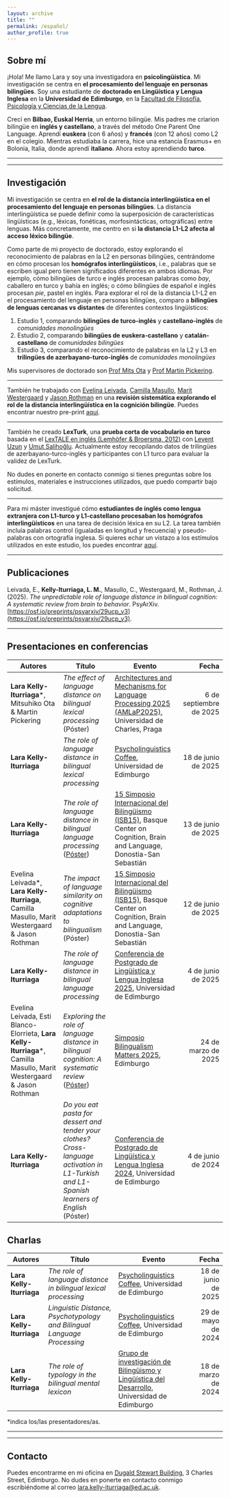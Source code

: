 ```yaml
---
layout: archive
title: ""
permalink: /español/
author_profile: true
---
```

## Sobre mí
¡Hola! Me llamo Lara y soy una investigadora en **psicolingüística**. Mi investigación se centra en **el procesamiento del lenguaje en personas bilingües**.
Soy una estudiante de **doctorado en Lingüística y Lengua Inglesa** en la **Universidad de Edimburgo**, en la [Facultad de Filosofía, Psicología y Ciencias de la Lengua](https://ppls.ed.ac.uk/linguistics-and-english-language/people/phd-students).

Crecí en **Bilbao, Euskal Herria**, un entorno bilingüe. Mis padres me criarion bilingüe en **inglés y castellano**, a través del método One Parent One Language. Aprendí **euskera** (con 6 años) y **francés** (con 12 años) como L2 en el colegio. Mientras estudiaba la carrera, hice una estancia Erasmus+ en Bolonia, Italia, donde aprendí **italiano**. Ahora estoy aprendiendo **turco**. 

--------------------------------------------------------------------------------------------------------------------
--------------------------------------------------------------------------------------------------------------------
## Investigación
Mi investigación se centra en **el rol de la distancia interlingüística en el procesamiento del lenguaje en personas bilingües**. La distancia interlingüística se puede definir como la superposición de características lingüísticas (e.g., léxicas, fonéticas, morfosintácticas, ortográficas) entre lenguas. Más concretamente, me centro en si **la distancia L1-L2 afecta al acceso léxico bilingüe**.

Como parte de mi proyecto de doctorado, estoy explorando el reconocimiento de palabras en la L2 en personas bilingües, centrándome en cómo procesan los **homógrafos interlingüísticos**, i.e., palabras que se escriben igual pero tienen significados diferentes en ambos idiomas. Por ejemplo, cómo bilingües de turco e inglés procesan palabras como _bay_, caballero en turco y bahía en inglés; o cómo bilingües de español e inglés procesan _pie_, pastel en inglés. Para explorar el rol de la distancia L1-L2 en el procesamiento del lenguaje en personas bilingües, comparo a **bilingües de lenguas cercanas vs distantes** de diferentes contextos lingüísticos:
1. Estudio 1, comparando **bilingües de turco-inglés** y **castellano-inglés** de _comunidades monolingües_
2. Estudio 2, comparando **bilingües de euskera-castellano** y **catalán-castellano** de _comunidades bilingües_
3. Estudio 3, comparando el reconocimiento de palabras en la L2 y L3 en **trilingües de azerbayano-turco-inglés** de _comunidades monolingües_

Mis supervisores de doctorado son [Prof Mits Ota](http://www.lel.ed.ac.uk/~mits/) y [Prof Martin Pickering](https://edwebprofiles.ed.ac.uk/profile/martin-pickering).

--------------------------------------------------------------------------------------------------------------------
También he trabajado con [Evelina Leivada](https://scholar.google.es/citations?user=x5Hww14AAAAJ&hl=es), [Camilla Masullo](https://camillamasullo.wixsite.com/camillamasullo), [Marit Westergaard](https://scholar.google.com/citations?user=KFsnIxQAAAAJ&hl=en) y [Jason Rothman](https://scholar.google.com/citations?user=VNnwuokAAAAJ&hl=en) en una **revisión sistemática explorando el rol de la distancia interlingüística en la cognición bilingüe**. Puedes encontrar nuestro pre-print [aquí](https://osf.io/preprints/psyarxiv/29ucp_v3).

--------------------------------------------------------------------------------------------------------------------

También he creado **LexTurk**, una **prueba corta de vocabulario en turco** basada en el [LexTALE en inglés (Lemhöfer & Broersma, 2012)](https://www.lextale.com/whatislextale.html) con [Levent Uzun](https://avesis.uludag.edu.tr/ulevent/publications) y [Umut Salihoğlu](https://avesis.uludag.edu.tr/umutms/publications). Actualmente estoy recopilando datos de trilingües de azerbayano-turco-inglés y participantes con L1 turco para evaluar la validez de LexTurk.

No dudes en ponerte en contacto conmigo si tienes preguntas sobre los estímulos, materiales e instrucciones utilizados, que puedo compartir bajo solicitud.

--------------------------------------------------------------------------------------------------------------------
Para mi máster investigué cómo **estudiantes de inglés como lengua extranjera con L1-turco y L1-castellano procesaban los homógrafos interlingüísticos** en una tarea de decisión léxica en su L2. La tarea también incluía palabras control (igualadas en longitud y frecuencia) y pseudo-palabras con ortografía inglesa. Si quieres echar un vistazo a los estímulos utilizados en este estudio, los puedes encontrar [aquí](https://osf.io/h6mcx).

--------------------------------------------------------------------------------------------------------------------
## Publicaciones
Leivada, E., **Kelly-Iturriaga, L. M.**, Masullo, C., Westergaard, M., Rothman, J. (2025). _The unpredictable role of language distance in bilingual cognition: A systematic review from brain to behavior_. PsyArXiv. [https://osf.io/preprints/psyarxiv/29ucp_v3](https://osf.io/preprints/psyarxiv/29ucp_v3).

--------------------------------------------------------------------------------------------------------------------
## Presentaciones en conferencias

| Autores  | Título  | Evento | Fecha |
| ------------- | -------------------------- | -------------------------- | ------------------: |
| **Lara Kelly-Iturriaga***, Mitsuhiko Ota & Martin Pickering  | _The effect of language distance on bilingual lexical processing_ (Póster) | [Architectures and Mechanisms for Language Processing 2025 (AMLaP2025)](https://amlap2025.ff.cuni.cz/), Universidad de Charles, Praga  | 6 de septiembre de 2025  |
| **Lara Kelly-Iturriaga**  | _The role of language distance in bilingual lexical processing_ | [Psycholinguistics Coffee](https://blogs.ed.ac.uk/psycholingcoffee/), Universidad de Edimburgo  | 18 de junio de 2025  |
| **Lara Kelly-Iturriaga**  | _The role of language distance in bilingual language processing_ ([Póster](https://osf.io/fbgu7))  | [15 Simposio Internacional del Bilingüismo (ISB15)](https://www.bcbl.eu/events/isb15/en/), Basque Center on Cognition, Brain and Language, Donostia-San Sebastián  | 13 de junio de 2025  |
| Evelina Leivada*, **Lara Kelly-Iturriaga**, Camilla Masullo, Marit Westergaard & Jason Rothman  | _The impact of language similarity on cognitive adaptations to bilingualism_ (Póster)  | [15 Simposio Internacional del Bilingüismo (ISB15)](https://www.bcbl.eu/events/isb15/en/), Basque Center on Cognition, Brain and Language, Donostia-San Sebastián  | 12 de junio de 2025  |
| **Lara Kelly-Iturriaga** | _The role of language distance in bilingual language processing_  | [Conferencia de Postgrado de Lingüística y Lengua Inglesa 2025](https://pgc.lel.ed.ac.uk/), Universidad de Edimburgo  | 4 de junio de 2025  |
| Evelina Leivada, Esti Blanco-Elorrieta, **Lara Kelly-Iturriaga***, Camilla Masullo, Marit Westergaard & Jason Rothman  | _Exploring the role of language distance in bilingual cognition: A systematic review_ ([Póster](https://osf.io/yfegr))  | [Simposio Bilingualism Matters 2025](https://www.bilingualism-matters.org/events/bilingualism-matters-symposium-2025), Edimburgo  | 24 de marzo de 2025  |
| **Lara Kelly-Iturriaga** | _Do you eat pasta for dessert and tender your clothes? Cross-language activation in L1-Turkish and L1-Spanish learners of English_ (Póster)  | [Conferencia de Postgrado de Lingüística y Lengua Inglesa 2024](https://pgc.lel.ed.ac.uk/), Universidad de Edimburgo  | 4 de junio de 2024  |

## Charlas

| Autores  | Título  | Evento | Fecha |
| ------------- | -------------------------- | -------------------------- | ------------------: |
| **Lara Kelly-Iturriaga**  | _The role of language distance in bilingual lexical processing_ | [Psycholinguistics Coffee](https://blogs.ed.ac.uk/psycholingcoffee/), Universidad de Edimburgo  | 18 de junio de 2025  |
| **Lara Kelly-Iturriaga** | _Linguistic Distance, Psychotypology and Bilingual Language Processing_  | [Psycholinguistics Coffee](https://blogs.ed.ac.uk/psycholingcoffee/past-meetings/2023-24/), Universidad de Edimburgo  | 29 de mayo de 2024  |
| **Lara Kelly-Iturriaga** | _The role of typology in the bilingual mental lexicon_  | [Grupo de investigación de Bilingüismo y Lingüística del Desarrollo](https://ppls.ed.ac.uk/linguistics-and-english-language/research/talks-and-reading-groups/bilingualism), Universidad de Edimburgo  | 18 de marzo de 2024  |

*indica los/las presentadores/as.

--------------------------------------------------------------------------------------------------------------------
--------------------------------------------------------------------------------------------------------------------
## Contacto
Puedes encontrarme en mi oficina en [Dugald Stewart Building](https://ppls.ed.ac.uk/linguistics-and-english-language/about/contact), 3 Charles Street, Edimburgo. No dudes en ponerte en contacto conmigo escribiéndome al correo [lara.kelly-iturriaga@ed.ac.uk](mailto:lara.kelly-iturriaga@ed.ac.uk).
